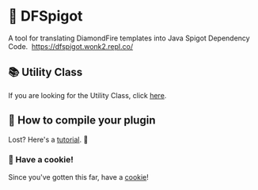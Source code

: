# 💎 DFSpigot
A tool for translating DiamondFire templates into Java Spigot Dependency Code.&nbsp;
&NewLine;https://dfspigot.wonk2.repl.co/

## 📚 Utility Class
If you are looking for the Utility Class, click [here](https://www.youtube.com/watch?v=dQw4w9WgXcQ).

## 📙 How to compile your plugin
Lost? Here's a [tutorial](https://www.youtube.com/watch?v=Q7sgqSbuVRQ). 🙌
&NewLine;
&NewLine;
&NewLine;

### 🍪 Have a cookie!
Since you've gotten this far, have a [cookie](https://www.youtube.com/watch?v=dQw4w9WgXcQ)!
